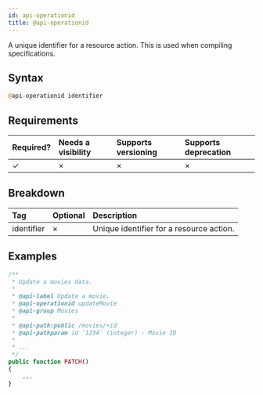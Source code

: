 ```yaml
---
id: api-operationid
title: @api-operationid
---
```


A unique identifier for a resource action. This is used when compiling specifications.

## Syntax
```php
@api-operationid identifier
```

## Requirements
| Required? | Needs a visibility | Supports versioning | Supports deprecation |
| :--- | :--- | :--- | :--- |
| ✓ | × | × | × |

## Breakdown
| Tag | Optional | Description |
| :--- | :--- | :--- |
| identifier | × | Unique identifier for a resource action. |

## Examples
```php
/**
 * Update a movies data.
 *
 * @api-label Update a movie.
 * @api-operationid updateMovie
 * @api-group Movies
 *
 * @api-path:public /movies/+id
 * @api-pathparam id `1234` (integer) - Movie ID
 *
 * ...
 */
public function PATCH()
{
    ...
}
```
